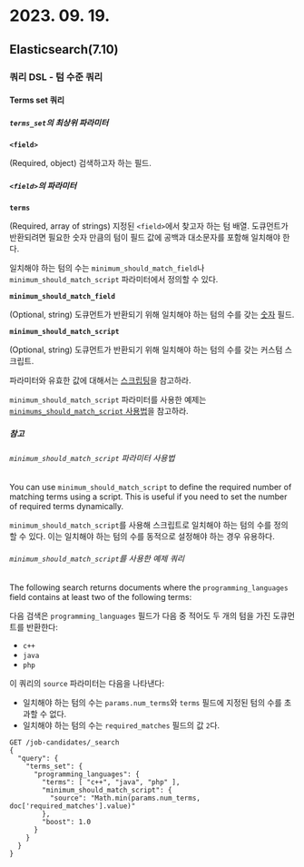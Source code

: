 # 2023. 09. 19.

## Elasticsearch(7.10)

### 쿼리 DSL - 텀 수준 쿼리

#### Terms set 쿼리

##### `terms_set`의 최상위 파라미터

**`<field>`**

(Required, object) 검색하고자 하는 필드.

##### `<field>`의 파라미터

**`terms`**

(Required, array of strings) 지정된 `<field>`에서 찾고자 하는 텀 배열. 도큐먼트가 반환되려면 필요한 숫자 만큼의 텀이 필드 값에 공백과 대소문자를 포함해 일치해야 한다.

일치해야 하는 텀의 수는 `minimum_should_match_field`나 `minimum_should_match_script` 파라미터에서 정의할 수 있다.

**`minimum_should_match_field`**

(Optional, string) 도큐먼트가 반환되기 위해 일치해야 하는 텀의 수를 갖는 [숫자][number] 필드.

**`minimum_should_match_script`**

(Optional, string) 도큐먼트가 반환되기 위해 일치해야 하는 텀의 수를 갖는 커스텀 스크립트.

파라미터와 유효한 값에 대해서는 [스크립팅][script]을 참고하라.

`minimum_should_match_script` 파라미터를 사용한 예제는 [`minimums_should_match_script` 사용법][terms-set-how-to-use-minimum-should-match-script]을 참고하라.

##### 참고

###### `minimum_should_match_script` 파라미터 사용법

You can use `minimum_should_match_script` to define the required number of matching terms using a script. This is useful if you need to set the number of required terms dynamically.

`minimum_should_match_script`를 사용해 스크립트로 일치해야 하는 텀의 수를 정의할 수 있다. 이는 일치해야 하는 텀의 수를 동적으로 설정해야 하는 경우 유용하다.

###### `minimum_should_match_script`를 사용한 예제 쿼리

The following search returns documents where the `programming_languages` field contains at least two of the following terms:

다음 검색은 `programming_languages` 필드가 다음 중 적어도 두 개의 텀을 가진 도큐먼트를 반환한다:

- `c++`
- `java`
- `php`

이 쿼리의 `source` 파라미터는 다음을 나타낸다:

- 일치해야 하는 텀의 수는 `params.num_terms`와 `terms` 필드에 지정된 텀의 수를 초과할 수 없다.
- 일치해야 하는 텀의 수는 `required_matches` 필드의 값 `2`다.

```http
GET /job-candidates/_search
{
  "query": {
    "terms_set": {
      "programming_languages": {
        "terms": [ "c++", "java", "php" ],
        "minimum_should_match_script": {
          "source": "Math.min(params.num_terms, doc['required_matches'].value)"
        },
        "boost": 1.0
      }
    }
  }
}
```



[number]: https://www.elastic.co/guide/en/elasticsearch/reference/7.10/number.html
[script]: https://www.elastic.co/guide/en/elasticsearch/reference/7.10/modules-scripting.html
[terms-set-how-to-use-minimum-should-match-script]: https://www.elastic.co/guide/en/elasticsearch/reference/7.10/query-dsl-terms-set-query.html#terms-set-query-script
